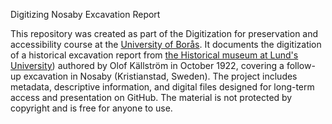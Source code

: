 Digitizing Nosaby Excavation Report


This repository was created as part of the Digitization for preservation and accessibility course at the [University of Borås](https://www.hb.se/). It documents the digitization of a historical excavation report from [the Historical museum at Lund's University](https://www.historiskamuseet.lu.se/)) authored by Olof Källström in October 1922, covering a follow-up excavation in Nosaby (Kristianstad, Sweden). The project includes metadata, descriptive information, and digital files designed for long-term access and presentation on GitHub. The material is not protected by copyright and is free for anyone to use.
